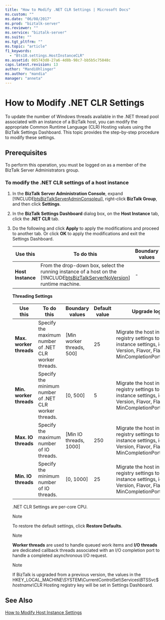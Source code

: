```yaml
---
title: "How to Modify .NET CLR Settings | Microsoft Docs"
ms.custom: ""
ms.date: "06/08/2017"
ms.prod: "biztalk-server"
ms.reviewer: ""
ms.service: "biztalk-server"
ms.suite: ""
ms.tgt_pltfrm: ""
ms.topic: "article"
f1_keywords: 
  - "Bts10.settings.HostInstanceCLR"
ms.assetid: 085743d8-27a6-4d8b-98c7-bb5b5c75848c
caps.latest.revision: 13
author: "MandiOhlinger"
ms.author: "mandia"
manager: "anneta"
---
```

# How to Modify .NET CLR Settings
To update the number of Windows threads available in the .NET thread pool associated with an instance of a BizTalk host, you can modify the appropriate Common Runtime Language (CLR) Hosting values using the BizTalk Settings Dashboard. This topic provides the step-by-step procedure to modify these settings.  
  
## Prerequisites  
 To perform this operation, you must be logged on as a member of the BizTalk Server Administrators group.  
  
### To modify the .NET CLR settings of a host instance  
  
1.  In the **BizTalk Server Administration Console**, expand [!INCLUDE[btsBizTalkServerAdminConsoleui](../includes/btsbiztalkserveradminconsoleui-md.md)], right-click **BizTalk Group**, and then click **Settings**.  
  
2.  In the **BizTalk Settings Dashboard** dialog box, on the **Host Instance** tab, click the **.NET CLR** tab.  
  
3.  Do the following and click **Apply** to apply the modifications and proceed to another tab. Or click **OK** to apply the modifications and exit the Settings Dashboard.  
  
    |Use this|To do this|Boundary values|Default value|Upgrade logic|  
    |--------------|----------------|---------------------|-------------------|-------------------|  
    |**Host Instance**|From the drop-down box, select the running instance of a host on the [!INCLUDE[btsBizTalkServerNoVersion](../includes/btsbiztalkservernoversion-md.md)] runtime machine.|-|-|-|  
  
     **Threading Settings**  
  
    |Use this|To do this|Boundary values|Default value|Upgrade logic|  
    |--------------|----------------|---------------------|-------------------|-------------------|  
    |**Max. worker threads**|Specify the maximum number of .NET CLR worker threads.|[Min worker threads, 500]|25|Migrate the host instance registry settings to host instance settings, ignore Version, Flavor, Flags, and MinCompletionPortThreads.|  
    |**Min. worker threads**|Specify the minimum number of .NET CLR worker threads.|[0, 500]|5|Migrate the host instance registry settings to host instance settings, ignore Version, Flavor, Flags, and MinCompletionPortThreads.|  
    |**Max. IO threads**|Specify the maximum number of IO threads.|[Min IO threads, 1000]|250|Migrate the host instance registry settings to host instance settings, ignore Version, Flavor, Flags, and MinCompletionPortThreads.|  
    |**Min. IO threads**|Specify the minimum number of IO threads.|[0, 1000]|25|Migrate the host instance registry settings to host instance settings, ignore Version, Flavor, Flags, and MinCompletionPortThreads.|  
  
     .NET CLR Settings are per-core CPU.  
  
    > [!NOTE]
    >  To restore the default settings, click **Restore Defaults**.  
  
    > [!NOTE]
    >  **Worker threads** are used to handle queued work items and **I/O threads** are dedicated callback threads associated with an I/O completion port to handle a completed asynchronous I/O request.  
  
    > [!NOTE]
    >  If BizTalk is upgraded from a previous version, the values in the HKEY_LOCAL_MACHINE\SYSTEM\CurrentControlSet\Services\BTSSvc$*hostname*\CLR Hosting registry key will be set in Settings Dashboard.  
  
## See Also  
 [How to Modify Host Instance Settings](../core/how-to-modify-host-instance-settings.md)